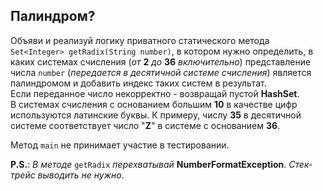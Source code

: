 ## Палиндром?

Объяви и реализуй логику приватного статического метода `Set<Integer> getRadix(String number)`, в котором нужно определить, в каких системах счисления (*от* **2** *до* **36** *включительно*) представление числа `number` (*передается в десятичной системе счисления*) является палиндромом и добавить индекс таких систем в результат.  
Если переданное число некорректно - возвращай пустой **HashSet**.  
В системах счисления с основанием большим **10** в качестве цифр используются латинские буквы. К примеру, числу **35** в десятичной системе соответствует число "**Z**" в системе с основанием **36**.

Метод `main` не принимает участие в тестировании.

**P.S.**: *В методе* `getRadix` *перехватывай* **NumberFormatException**. *Стек-трейс выводить не нужно*.
